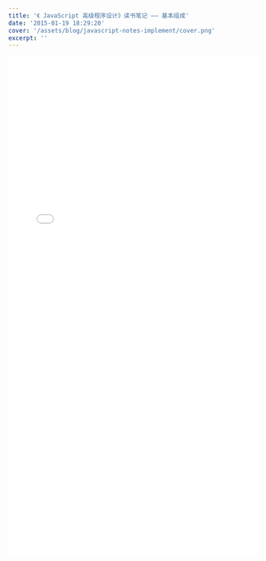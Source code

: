 ```yaml
---
title: '《 JavaScript 高级程序设计》读书笔记 —— 基本组成'
date: '2015-01-19 18:29:20'
cover: '/assets/blog/javascript-notes-implement/cover.png'
excerpt: ''
---
```



<embed src="/assets/blog/javascript-notes-implement/core-javascript.pdf" width="100%" height="1000px"/>